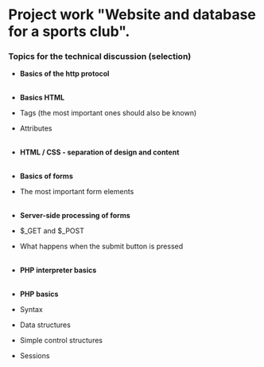 # Project work "Website and database for a sports club".

### Topics for the technical discussion (selection)

- **Basics of the http protocol** <br/><br/>

- **Basics HTML**

- Tags (the most important ones should also be known)

- Attributes<br/><br/>

- **HTML / CSS - separation of design and content** <br/><br/>

- **Basics of forms**

- The most important form elements <br/><br/>

- **Server-side processing of forms**

- $\_GET and $\_POST

- What happens when the submit button is pressed<br/><br/>

- **PHP interpreter basics** <br/><br/>

- **PHP basics**

- Syntax

- Data structures

- Simple control structures

- Sessions <br/><br/>
